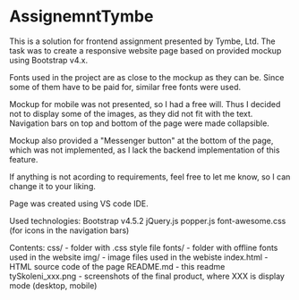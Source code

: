 # AssignemntTymbe

This is a solution for frontend assignment presented by Tymbe, Ltd.
The task was to create a responsive website page based on provided mockup
using Bootstrap v4.x.

Fonts used in the project are as close to the mockup as they can be. Since some of them have to be paid for,
similar free fonts were used.

Mockup for mobile was not presented, so I had a free will. Thus I decided not to display some of the images,
as they did not fit with the text. Navigation bars on top and bottom of the page were made collapsible.

Mockup also provided a "Messenger button" at the bottom of the page, which was not implemented, as I lack the
backend implementation of this feature.

If anything is not acording to requirements, feel free to let me know, so I can change it to your liking.

Page was created using VS code IDE.

Used technologies:  Bootstrap v4.5.2
                    jQuery.js
                    popper.js
                    font-awesome.css (for icons in the navigation bars)

Contents:   css/                - folder with .css style file
            fonts/              - folder with offline fonts used in the website
            img/                - image files used in the webiste
            index.html          - HTML source code of the page
            README.md           - this readme
            tySkoleni_xxx.png   - screenshots of the final product, where XXX is display mode (desktop, mobile)
